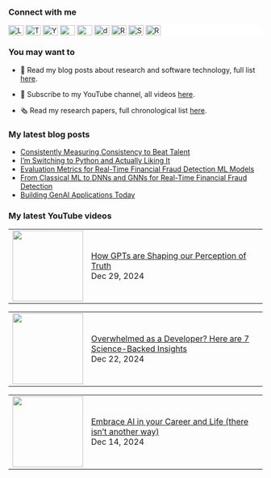 ### Connect with me

<div style="background-color: white;">
  <a href="https://linkedin.com/in/cesarsotovalero" target="blank"><img align="center" src="https://cdn.jsdelivr.net/npm/simple-icons@3.0.1/icons/linkedin.svg" alt="LinkedIn" height="20" width="30" /></a>
  <a href="https://x.com/cesarsotovalero" target="blank"><img align="center" src="https://cdn.jsdelivr.net/npm/simple-icons@13.12.0/icons/x.svg" alt="Twitter" height="20" width="30" /></a>
  <a href="https://www.youtube.com/channel/UCR4rI98w6-MqYoCS6jR9LGg" target="blank"><img align="center" src="https://cdn.jsdelivr.net/npm/simple-icons@3.0.1/icons/youtube.svg" alt="YouTube" height="20" width="30" /></a>
  <a href="https://scholar.google.es/citations?user=jNBoowwAAAAJ&hl=en" target="blank"><img align="center" src="https://cdn.jsdelivr.net/npm/simple-icons@3.0.1/icons/googlescholar.svg" alt="GoogleSchoolar" height="20" width="30" /></a>
  <a href="https://orcid.org/0000-0003-0541-6411" target="blank"><img align="center" src="https://cdn.jsdelivr.net/npm/simple-icons@3.0.1/icons/orcid.svg" alt="ORCID" height="20" width="30" /></a>
  <a href="https://dblp.uni-trier.de/pid/192/3923.html" target="blank"><img align="center" src="https://cdn.jsdelivr.net/npm/simple-icons@3.0.1/icons/dblp.svg" alt="dblp" height="20" width="30" /></a>
  <a href="https://www.researchgate.net/profile/Cesar_Soto-Valero" target="blank"><img align="center" src="https://cdn.jsdelivr.net/npm/simple-icons@3.0.1/icons/researchgate.svg" alt="ResearchGate" height="20" width="30" /></a>
  <a href="https://stackoverflow.com/users/10480869/cesarsotovalero" target="blank"><img align="center" src="https://cdn.jsdelivr.net/npm/simple-icons@3.0.1/icons/stackoverflow.svg" alt="StackOverflow" height="20" width="30" /></a>
  <a href="http://feeds.feedburner.com/cesarsotovalero" target="blank"><img align="center" src="https://cdn.jsdelivr.net/npm/simple-icons@3.0.1/icons/rss.svg" alt="R" height="20" width="30" /></a>
</div>

### You may want to
  
- 📕 Read my blog posts about research and software technology, full list [here](https://www.cesarsotovalero.net/blog).

- 🎥 Subscribe to my YouTube channel, all videos [here](https://www.youtube.com/@cesarsotovalero/videos).

- 🗞 Read my research papers, full chronological list [here](https://www.cesarsotovalero.net/publications).

### My latest blog posts

<!-- BLOG-POST-LIST:START -->
- [Consistently Measuring Consistency to Beat Talent](https://www.cesarsotovalero.net/blog/consistently-measuring-consistency-to-beat-talent.html)
- [I’m Switching to Python and Actually Liking It](https://www.cesarsotovalero.net/blog/i-am-switching-to-python-and-actually-liking-it.html)
- [Evaluation Metrics for Real-Time Financial Fraud Detection ML Models](https://www.cesarsotovalero.net/blog/evaluation-metrics-for-real-time-financial-fraud-detection-ml-models.html)
- [From Classical ML to DNNs and GNNs for Real-Time Financial Fraud Detection](https://www.cesarsotovalero.net/blog/from-classical-ml-to-dnns-and-gnns-for-real-time-financial-fraud-detection.html)
- [Building GenAI Applications Today](https://www.cesarsotovalero.net/blog/building-genai-applications-today.html)
<!-- BLOG-POST-LIST:END -->

### My latest YouTube videos

<!-- YOUTUBE:START --><table style="border: none;"><tr><td style="border: none;"><a href="https://www.youtube.com/watch?v=3s7xjI3g73w"><img width="140px" src="https://i.ytimg.com/vi/3s7xjI3g73w/mqdefault.jpg"></a></td><td style="border: none;"><a href="https://www.youtube.com/watch?v=3s7xjI3g73w">How GPTs are Shaping our Perception of Truth</a><br/>Dec 29, 2024</td></tr></table><table style="border: none;"><tr><td style="border: none;"><a href="https://www.youtube.com/watch?v=c-JIlLList4"><img width="140px" src="https://i.ytimg.com/vi/c-JIlLList4/mqdefault.jpg"></a></td><td style="border: none;"><a href="https://www.youtube.com/watch?v=c-JIlLList4">Overwhelmed as a Developer? Here are 7 Science-Backed Insights</a><br/>Dec 22, 2024</td></tr></table><table style="border: none;"><tr><td style="border: none;"><a href="https://www.youtube.com/watch?v=SQY2IED6vFQ"><img width="140px" src="https://i.ytimg.com/vi/SQY2IED6vFQ/mqdefault.jpg"></a></td><td style="border: none;"><a href="https://www.youtube.com/watch?v=SQY2IED6vFQ">Embrace AI in your Career and Life &lpar;there isn’t another way&rpar;</a><br/>Dec 14, 2024</td></tr></table><!-- YOUTUBE:END -->
